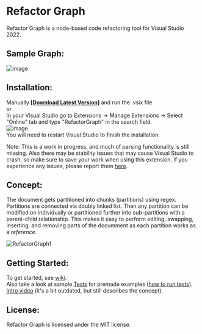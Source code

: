 
# Refactor Graph
Refactor Graph is a node-based code refactoring tool for Visual Studio 2022.  

## Sample Graph:
![image](https://user-images.githubusercontent.com/49317353/186081863-f8510e5b-145e-4f20-818c-4cdd5f53abdc.png)

## Installation:
Manually [**[Download Latest Version]**](https://marketplace.visualstudio.com/manage/publishers/chillpillgames?src=ChillPillGames.RefactorGraph1) and run the .vsix file  
or  
In your Visual Studio go to Extensions -> Manage Extensions -> Select "Online" tab and type "RefactorGraph" in the search field.  
![image](https://user-images.githubusercontent.com/49317353/183313529-efb7196b-cf73-4fa4-92e4-6791cfa0c028.png)   
You will need to restart Visual Studio to finish the installation.

Note: This is a work in progress, and much of parsing functionality is still missing. Also there may be stability issues that may cause Visual Studio to crash, so make sure to save your work when using this extension. If you experience any issues, please report them [here](https://github.com/cpgames/RefactorGraph/issues).

## Concept:  
The document gets partitioned into chunks (partitions) using regex. Partitions are connected via doubly linked list.
Then any partition can be modified on individually or partitioned further into sub-partitions with a parent-child relationship. This makes it easy to perform editing, swapping, inserting, and removing parts of the documment as each partition works as a *reference*.

![RefactorGraph1](https://user-images.githubusercontent.com/49317353/175238323-a6287e3a-1afe-4d93-87ee-de55f2479cbb.png)

## Getting Started:
To get started, see [wiki](https://github.com/cpgames/RefactorGraph/wiki).  
Also take a look at sample [Tests](https://github.com/cpgames/RefactorGraph/tree/main/Tests) for premade examples ([how to run tests](https://github.com/cpgames/RefactorGraph/wiki/Running-Tests)).  
[Intro video](https://youtu.be/uCBUt6PwqXU) (it's a bit outdated, but still describes the concept). 

## License:
Refactor Graph is licensed under the MIT license.
